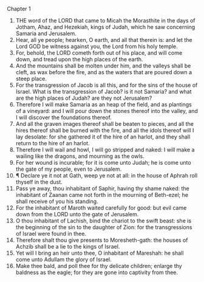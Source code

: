 

Chapter 1

1. THE word of the LORD that came to Micah the Morasthite in the days of Jotham, Ahaz, and Hezekiah, kings of Judah, which he saw concerning Samaria and Jerusalem.
2. Hear, all ye people; hearken, O earth, and all that therein is: and let the Lord GOD be witness against you, the Lord from his holy temple.
3. For, behold, the LORD cometh forth out of his place, and will come down, and tread upon the high places of the earth.
4. And the mountains shall be molten under him, and the valleys shall be cleft, as wax before the fire, and as the waters that are poured down a steep place.
5. For the transgression of Jacob is all this, and for the sins of the house of Israel.  What is the transgression of Jacob?  is it not Samaria?  and what are the high places of Judah?  are they not Jerusalem?
6. Therefore I will make Samaria as an heap of the field, and as plantings of a vineyard: and I will pour down the stones thereof into the valley, and I will discover the foundations thereof.
7. And all the graven images thereof shall be beaten to pieces, and all the hires thereof shall be burned with the fire, and all the idols thereof will I lay desolate: for she gathered it of the hire of an harlot, and they shall return to the hire of an harlot.
8. Therefore I will wail and howl, I will go stripped and naked: I will make a wailing like the dragons, and mourning as the owls.
9. For her wound is incurable; for it is come unto Judah; he is come unto the gate of my people, even to Jerusalem.
10. ¶ Declare ye it not at Gath, weep ye not at all: in the house of Aphrah roll thyself in the dust.
11. Pass ye away, thou inhabitant of Saphir, having thy shame naked: the inhabitant of Zaanan came not forth in the mourning of Beth-ezel; he shall receive of you his standing.
12. For the inhabitant of Maroth waited carefully for good: but evil came down from the LORD unto the gate of Jerusalem.
13. O thou inhabitant of Lachish, bind the chariot to the swift beast: she is the beginning of the sin to the daughter of Zion: for the transgressions of Israel were found in thee.
14. Therefore shalt thou give presents to Moresheth-gath: the houses of Achzib shall be a lie to the kings of Israel.
15. Yet will I bring an heir unto thee, O inhabitant of Mareshah: he shall come unto Adullam the glory of Israel.
16. Make thee bald, and poll thee for thy delicate children; enlarge thy baldness as the eagle; for they are gone into captivity from thee.
